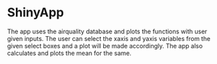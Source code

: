 ShinyApp
=======================
The app uses the airquality database and plots the functions with user given inputs.
The user can select the xaxis and yaxis variables from the given select boxes and a plot will be made accordingly.
The app also calculates and plots the mean for the same.

